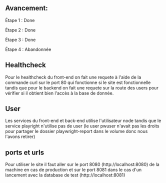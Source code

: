 ##   Avancement:

Étape 1 : Done

Étape 2 : Done

Étape 3 : Done

Étape 4 : Abandonnée

## Healthcheck

Pour le healthcheck du front-end on fait une requete à l'aide de la commande curl sur le port 80 qui fonctionne si le site est fonctionnelle tandis que pour le backend on fait une requete sur la route des users pour vérifier si il obtient bien l'accès à la base de donnée.

## User

Les services du front-end et back-end utilise l'utilisateur node tandis que le service playright n'utilise pas de user (le user pwuser n'avait pas les droits pour partager le dossier playwright-report dans le volume donc nous l'avons retirer)

## ports et urls

Pour utiliser le site il faut aller sur le port 8080 (http://localhost:8080) de la machine en cas de production et sur le port 8081 dans le cas d'un lancement avec la database de test (http://localhost:8081)

